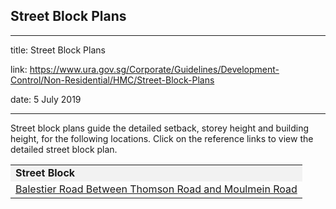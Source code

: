 ## Street Block Plans
---
title: Street Block Plans

link: https://www.ura.gov.sg/Corporate/Guidelines/Development-Control/Non-Residential/HMC/Street-Block-Plans

date: 5 July 2019

---


Street block plans guide the detailed setback, storey height and building height, for the following locations. Click on the reference links to view the detailed street block plan.

<table width="100%"><tbody><tr><td style="background-color: #f2f2f2;"><strong>Street Block</strong></td></tr><tr><td><a></a><a href="/-/media/Corporate/Guidelines/Development-control/Street-Block-Plans/Balestier-Road-Between-Thomson-Road-and-Moulmein-Road.pdf" target="_blank">Balestier Road Between Thomson Road and Moulmein Road</a></td></tr></tbody></table>

  



